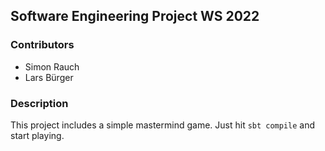 ## Software Engineering Project WS 2022 ##


### Contributors ###

- Simon Rauch
- Lars Bürger


### Description ###

This project includes a simple mastermind game.
Just hit `sbt compile` and start playing.
